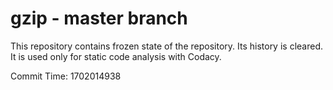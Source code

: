 # gzip - master branch

This repository contains frozen state of the repository.
Its history is cleared. It is used only for static code
analysis with Codacy.

Commit Time: 1702014938